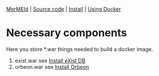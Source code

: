 
[MerMEId](../../README.md) | [Source code](../README.md) | [Install](../INSTALL.md) | [Using Docker](../USING_DOCKER.md)

# Necessary components

Here you store *.war things needed to build a docker image.

1. exist.war  see [Install eXist DB](../INSTALL.md#3-install-exist-db)
2. orbeon.war see [Install Orbeon](../INSTALL.md#4-install-orbeon)

